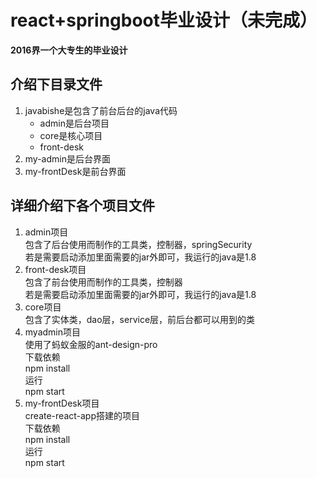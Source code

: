 # react+springboot毕业设计（未完成）
**2016界一个大专生的毕业设计**

## 介绍下目录文件
1. javabishe是包含了前台后台的java代码
    * admin是后台项目
    * core是核心项目
    * front-desk
2. my-admin是后台界面
3. my-frontDesk是前台界面

## 详细介绍下各个项目文件
1. admin项目  
    包含了后台使用而制作的工具类，控制器，springSecurity  
    若是需要启动添加里面需要的jar外即可，我运行的java是1.8
2. front-desk项目  
    包含了前台使用而制作的工具类，控制器  
    若是需要启动添加里面需要的jar外即可，我运行的java是1.8
3. core项目  
    包含了实体类，dao层，service层，前后台都可以用到的类
4. myadmin项目  
    使用了蚂蚁金服的ant-design-pro  
    下载依赖  
    npm install  
    运行  
    npm start  
5. my-frontDesk项目  
    create-react-app搭建的项目  
    下载依赖  
    npm install  
    运行  
    npm start  

